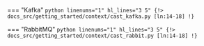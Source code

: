 === "Kafka"
    ```python linenums="1" hl_lines="3 5"
    {!> docs_src/getting_started/context/cast_kafka.py [ln:14-18] !}
    ```

=== "RabbitMQ"
    ```python linenums="1" hl_lines="3 5"
    {!> docs_src/getting_started/context/cast_rabbit.py [ln:14-18] !}
    ```